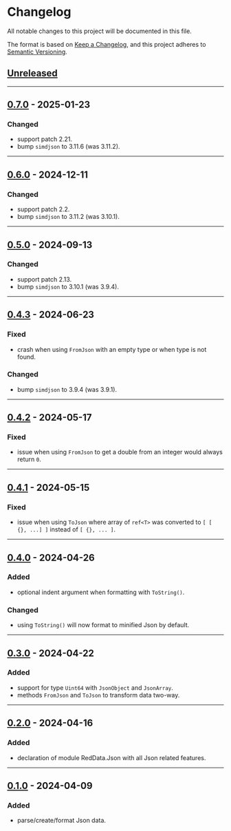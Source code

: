 # Changelog
All notable changes to this project will be documented in this file.

The format is based on [Keep a Changelog](https://keepachangelog.com/en/1.0.0/),
and this project adheres to [Semantic Versioning](https://semver.org/spec/v2.0.0.html).

## [Unreleased]

------------------------

## [0.7.0] - 2025-01-23
### Changed
- support patch 2.21.
- bump `simdjson` to 3.11.6 (was 3.11.2).

------------------------

## [0.6.0] - 2024-12-11
### Changed
- support patch 2.2.
- bump `simdjson` to 3.11.2 (was 3.10.1).

------------------------

## [0.5.0] - 2024-09-13
### Changed
- support patch 2.13.
- bump `simdjson` to 3.10.1 (was 3.9.4).

------------------------

## [0.4.3] - 2024-06-23
### Fixed
- crash when using `FromJson` with an empty type or when type is not found.

### Changed
- bump `simdjson` to 3.9.4 (was 3.9.1).

------------------------

## [0.4.2] - 2024-05-17
### Fixed
- issue when using `FromJson` to get a double from an integer would always
  return `0`.

------------------------

## [0.4.1] - 2024-05-15
### Fixed
- issue when using `ToJson` where array of `ref<T>` was converted to
  `[ [ {}, ...] ]` instead of `[ {}, ... ]`.

------------------------

## [0.4.0] - 2024-04-26
### Added
- optional indent argument when formatting with `ToString()`.

### Changed
- using `ToString()` will now format to minified Json by default.

------------------------

## [0.3.0] - 2024-04-22
### Added
- support for type `Uint64` with `JsonObject` and `JsonArray`.
- methods `FromJson` and `ToJson` to transform data two-way.

------------------------

## [0.2.0] - 2024-04-16
### Added
- declaration of module RedData.Json with all Json related features.

------------------------

## [0.1.0] - 2024-04-09
### Added
- parse/create/format Json data.

<!-- Table of releases -->
[Unreleased]: https://github.com/rayshader/cp2077-red-data/compare/v0.7.0...HEAD
[0.7.0]: https://github.com/rayshader/cp2077-red-data/compare/v0.6.0...v0.7.0
[0.6.0]: https://github.com/rayshader/cp2077-red-data/compare/v0.5.0...v0.6.0
[0.5.0]: https://github.com/rayshader/cp2077-red-data/compare/v0.4.3...v0.5.0
[0.4.3]: https://github.com/rayshader/cp2077-red-data/compare/v0.4.2...v0.4.3
[0.4.2]: https://github.com/rayshader/cp2077-red-data/compare/v0.4.1...v0.4.2
[0.4.1]: https://github.com/rayshader/cp2077-red-data/compare/v0.4.0...v0.4.1
[0.4.0]: https://github.com/rayshader/cp2077-red-data/compare/v0.3.0...v0.4.0
[0.3.0]: https://github.com/rayshader/cp2077-red-data/compare/v0.2.0...v0.3.0
[0.2.0]: https://github.com/rayshader/cp2077-red-data/compare/v0.1.0...v0.2.0
[0.1.0]: https://github.com/rayshader/cp2077-red-data/releases/tag/v0.1.0
